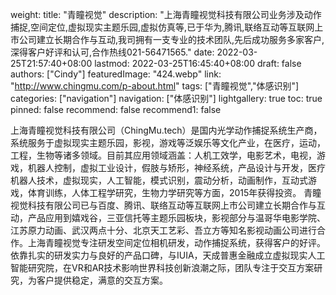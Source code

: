 weight: 
title: "青瞳视觉"
description: "上海青瞳视觉科技有限公司业务涉及动作捕捉,空间定位,虚拟现实主题乐园,虚拟仿真等,已于华为,腾讯,联络互动等互联网上市公司建立长期合作与互动,我司拥有一支专业的技术团队,先后成功服务多家客户,深得客户好评和认可,合作热线021-56471565."
date: 2022-03-25T21:57:40+08:00
lastmod: 2022-03-25T16:45:40+08:00
draft: false
authors: ["Cindy"]
featuredImage: "424.webp"
link: "http://www.chingmu.com/p-about.html"
tags: ["青瞳视觉","体感识别"]
categories: ["navigation"]
navigation: ["体感识别"]
lightgallery: true
toc: true
pinned: false
recommend: false
recommend1: false


上海青瞳视觉科技有限公司（ChingMu.tech）是国内光学动作捕捉系统生产商，系统服务于虚拟现实主题乐园，影视，游戏等泛娱乐等文化产业，在医疗，运动，工程，生物等诸多领域。目前其应用领域涵盖：人机工效学，电影艺术，电视，游戏，机器人控制，虚拟工业设计，假肢与矫形，神经系统，产品设计与开发，医疗机器人技术，虚拟现实，人工智能，模式识别，震动分析，动画制作，互动式游戏，体育训练，人体工程学研究，生物力学研究等方面，2015年获得投资。
青瞳视觉科技有限公司已与百度、腾讯、联络互动等互联网上市公司建立长期合作与互动，产品应用到嬉戏谷，三亚信托等主题乐园板块，影视部分与温哥华电影学院、江苏原力动画、武汉两点十分、北京天工艺彩、吾立方等知名影视动画公司进行合作。上海青瞳视觉专注研发空间定位相机研发，动作捕捉系统，获得客户的好评。依靠扎实的研发实力与良好的产品口碑，与IUIA，天成普惠金融成立虚拟现实人工智能研究院，在VR和AR技术影响世界科技创新浪潮之际，团队专注于交互方案研究，为客户提供稳定，满意的交互方案。